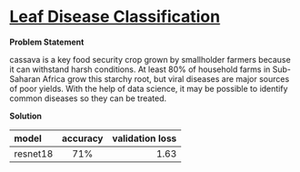 # [Leaf Disease Classification](https://www.kaggle.com/c/cassava-leaf-disease-classification/overview/description)

**Problem Statement**

cassava is a key food security crop grown by smallholder farmers because it can withstand harsh conditions. At least 80% of household farms in Sub-Saharan Africa grow this starchy root, but viral diseases are major sources of poor yields. With the help of data science, it may be possible to identify common diseases so they can be treated.

**Solution**

|model|accuracy|validation loss|
|:------|:-------:|-------:|
|resnet18|71%|1.63|



